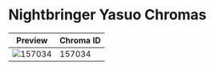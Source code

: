 # Nightbringer Yasuo Chromas

| Preview | Chroma ID |
|---------|-----------|
| ![157034](https://raw.communitydragon.org/latest/plugins/rcp-be-lol-game-data/global/default/v1/champion-chroma-images/157/157034.png) | 157034 |